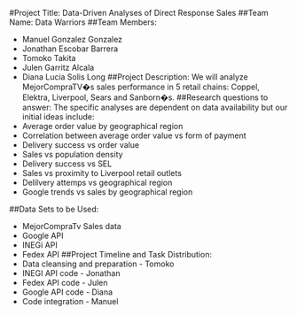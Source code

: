 #Project Title: Data-Driven Analyses of Direct Response Sales
##Team Name: 
Data Warriors
##Team Members:
* Manuel Gonzalez Gonzalez
* Jonathan Escobar Barrera
* Tomoko Takita
* Julen Garritz Alcala
* Diana Lucia Solis Long
##Project Description:
We will analyze MejorCompraTV�s sales performance in 5 retail chains: Coppel, Elektra, Liverpool, Sears and Sanborn�s.
##Research questions to answer:
 The specific analyses are dependent on data availability but our initial ideas include:
* Average order value by geographical region
* Correlation between average order value vs form of payment
* Delivery success vs order value
* Sales vs population density
* Delivery success vs SEL
* Sales vs proximity to Liverpool retail outlets
* Delilvery attemps vs geographical region
* Google trends vs sales by geographical region

##Data Sets to be Used:
* MejorCompraTv Sales data
* Google API
* INEGi API
* Fedex API
##Project Timeline and Task Distribution:
* Data cleansing and preparation - Tomoko
* INEGI API code - Jonathan
* Fedex API code - Julen
* Google API code - Diana
* Code integration - Manuel
